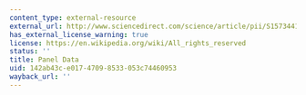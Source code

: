 ```yaml
---
content_type: external-resource
external_url: http://www.sciencedirect.com/science/article/pii/S1573441284020146
has_external_license_warning: true
license: https://en.wikipedia.org/wiki/All_rights_reserved
status: ''
title: Panel Data
uid: 142ab43c-e017-4709-8533-053c74460953
wayback_url: ''
---
```

